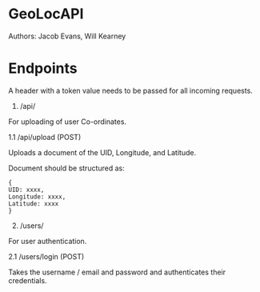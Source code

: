 # GeoLocAPI

Authors: Jacob Evans, Will Kearney

# Endpoints

A header with a token value needs to be passed for all incoming requests. 

1. /api/ 

For uploading of user Co-ordinates.

1.1 /api/upload (POST)

Uploads a document of the UID, Longitude, and Latitude. 

Document should be structured as:

```
{ 
UID: xxxx,
Longitude: xxxx,
Latitude: xxxx
}
```

2. /users/

For user authentication.

2.1 /users/login (POST)

Takes the username / email and password and authenticates their credentials. 



